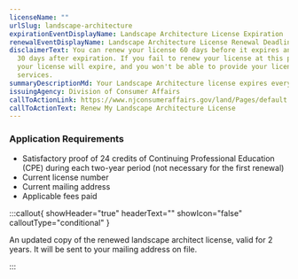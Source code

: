 ```yaml
---
licenseName: ""
urlSlug: landscape-architecture
expirationEventDisplayName: Landscape Architecture License Expiration
renewalEventDisplayName: Landscape Architecture License Renewal Deadline
disclaimerText: You can renew your license 60 days before it expires and up to
  30 days after expiration. If you fail to renew your license at this point,
  your license will expire, and you won't be able to provide your licensed
  services.
summaryDescriptionMd: Your Landscape Architecture license expires every 2 years.
issuingAgency: Division of Consumer Affairs
callToActionLink: https://www.njconsumeraffairs.gov/land/Pages/default.aspx
callToActionText: Renew My Landscape Architecture License
---
```


### Application Requirements

- Satisfactory proof of 24 credits of Continuing Professional Education (CPE) during each two-year period (not necessary for the first renewal)
- Current license number
- Current mailing address
- Applicable fees paid

:::callout{ showHeader="true" headerText="" showIcon="false" calloutType="conditional" }

An updated copy of the renewed landscape architect license, valid for 2 years. It will be sent to your mailing address on file.

:::
